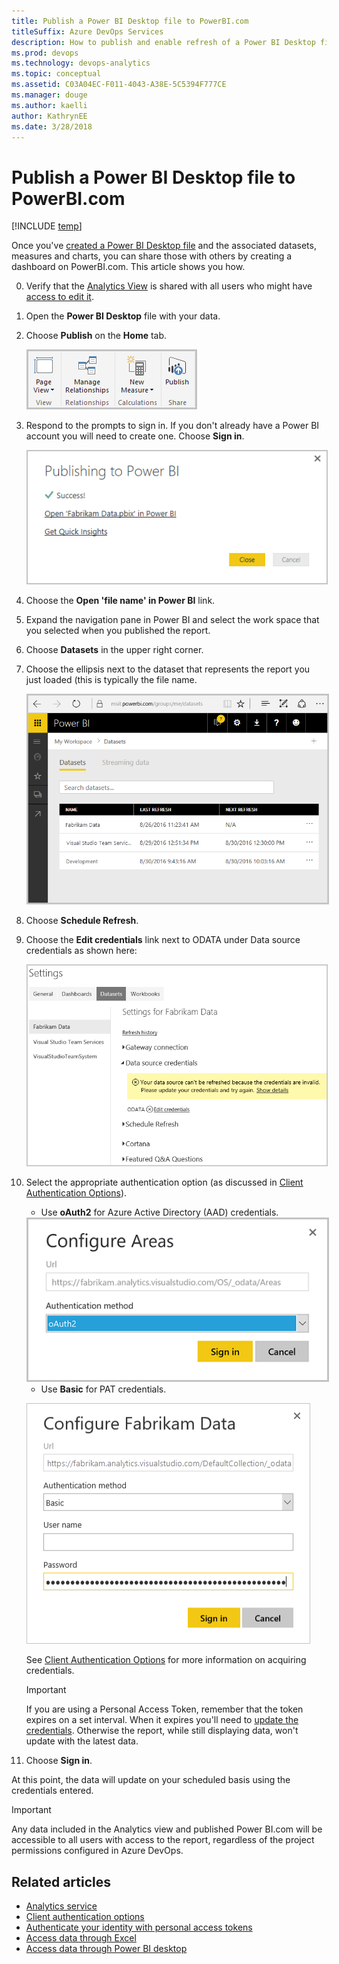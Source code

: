 ```yaml
---
title: Publish a Power BI Desktop file to PowerBI.com  
titleSuffix: Azure DevOps Services 
description: How to publish and enable refresh of a Power BI Desktop file to PowerBI.com that uses the Analytics Service for Azure DevOps 
ms.prod: devops
ms.technology: devops-analytics
ms.topic: conceptual
ms.assetid: C03A04EC-F011-4043-A38E-5C5394F777CE 
ms.manager: douge
ms.author: kaelli
author: KathrynEE
ms.date: 3/28/2018
---
```


# Publish a Power BI Desktop file to PowerBI.com 

[!INCLUDE [temp](../../_shared/version-vsts-only.md)]

Once you've [created a Power BI Desktop file](access-analytics-power-bi.md) and the associated datasets, measures and charts, you can share those with others by creating a dashboard on PowerBI.com. This article shows you how.   

0. Verify that the [Analytics View](../analytics/what-are-analytics-views.md) is shared with all users who might have [access to edit it](../analytics/analytics-views-create.md).

0. Open the **Power BI Desktop** file with your data.  

0. Choose **Publish** on the **Home** tab. 

    <img src="_img/publish-1.png" alt="Publish Power BI Desktop file" style="border: 2px solid #C3C3C3;" /> 

0. Respond to the prompts to sign in. If you don't already have a Power BI account you will need to create one. Choose **Sign in**.
  
     <img src="_img/publish-2.png" alt="Publishing successful" style="border: 1px solid #C3C3C3;" />

0. Choose the **Open 'file name' in Power BI** link.

0. Expand the navigation pane in Power BI and select the work space that you selected when you published the report.  

0. Choose **Datasets** in the upper right corner.

0. Choose the ellipsis next to the dataset that represents the report you just loaded (this is typically the file name.   

     <img src="_img/publish-3.png" alt="Select the dataset" style="border: 2px solid #C3C3C3;" />

0. Choose **Schedule Refresh**.  

0. Choose the **Edit credentials** link next to ODATA under Data source credentials as shown here:

     <img src="_img/publish-4.png" alt="Update odata credentials" style="border: 1px solid #C3C3C3;" />

0. Select the appropriate authentication option (as discussed in [Client Authentication Options](../analytics/client-authentication-options.md)). 

	* Use **oAuth2**  for Azure Active Directory (AAD) credentials.

    <img src="_img/aad-auth-power-bi.png" alt="vt" style="border: 2px solid #C3C3C3;" />
 
	* Use **Basic** for PAT credentials.   

    ![Enter credentials](_img/publish-5.png)

	See [Client Authentication Options](../analytics/client-authentication-options.md) for more information on acquiring credentials.  

	> [!IMPORTANT]  
	> If you are using a Personal Access Token, remember that the token expires on a set interval. When it expires you'll need to [update the credentials](../analytics/client-authentication-options.md#update-credentials). Otherwise the report, while still displaying data, won't update with the latest data.

0. Choose **Sign in**.  

At this point, the data will update on your scheduled basis using the credentials entered.

> [!IMPORTANT]   
> Any data included in the Analytics view and published Power BI.com will be accessible to all users with access to the report, regardless of the project permissions configured in Azure DevOps.    


## Related articles

- [Analytics service](index.md)  
- [Client authentication options](../analytics/client-authentication-options.md)
- [Authenticate your identity with personal access tokens](../../organizations/accounts/use-personal-access-tokens-to-authenticate.md)  
- [Access data through Excel](../analytics/access-analytics-excel.md)  
- [Access data through Power BI desktop](access-analytics-power-bi.md)  



